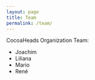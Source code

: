 ```yaml
---
layout: page
title: Team
permalink: /team/
---
```


CocoaHeads Organization Team:

* Joachim
* Liliana
* Mario
* René